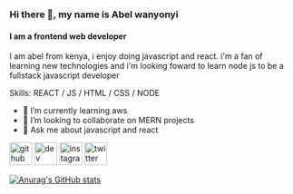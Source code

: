
### Hi there 👋, my name is Abel wanyonyi
#### I am a frontend web developer
I am abel from kenya, i enjoy doing javascript and react. i'm a fan of learning new technologies and i'm looking foward to learn node js to be a fullstack javascript developer

Skills: REACT / JS / HTML / CSS / NODE

- 🌱 I’m currently learning aws 
- 👯 I’m looking to collaborate on MERN projects 
- 💬 Ask me about javascript and react 


[<img src='https://cdn.jsdelivr.net/npm/simple-icons@3.0.1/icons/github.svg' alt='github' height='40'>](https://github.com/abeloa3411)  [<img src='https://cdn.jsdelivr.net/npm/simple-icons@3.0.1/icons/hashnode.svg' alt='dev' height='40'>](abelwanyonyi.hashnode.dev)  [<img src='https://cdn.jsdelivr.net/npm/simple-icons@3.0.1/icons/instagram.svg' alt='instagram' height='40'>](https://www.instagram.com/dm_puppy/)  [<img src='https://cdn.jsdelivr.net/npm/simple-icons@3.0.1/icons/twitter.svg' alt='twitter' height='40'>](https://twitter.com/abel_wanyonyi_)  

[![Anurag's GitHub stats](https://github-readme-stats.vercel.app/api?username=abeloa3411)](https://github.com/anuraghazra/github-readme-stats)
